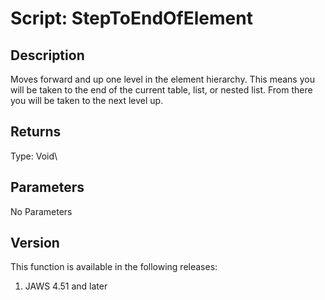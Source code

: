 # Script: StepToEndOfElement

## Description

Moves forward and up one level in the element hierarchy. This means you
will be taken to the end of the current table, list, or nested list.
From there you will be taken to the next level up.

## Returns

Type: Void\

## Parameters

No Parameters

## Version

This function is available in the following releases:

1.  JAWS 4.51 and later
